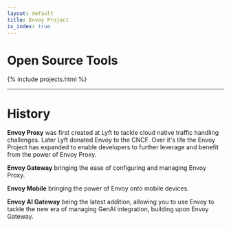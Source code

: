 ```yaml
---
layout: default
title: Envoy Project
is_index: true
---
```

# Open Source Tools

{% include projects.html %}

***

# History

**Envoy Proxy** was first created at Lyft to tackle cloud native traffic handling challenges. Later Lyft donated Envoy to the CNCF. Over it's life the Envoy Project has expanded to enable developers to further leverage and benefit from the power of Envoy Proxy.

**Envoy Gateway** bringing the ease of configuring and managing Envoy Proxy.

**Envoy Mobile** bringing the power of Envoy onto mobile devices.

**Envoy AI Gateway** being the latest addition, allowing you to use Envoy to tackle the new era of managing GenAI integration, building upon Envoy Gateway.